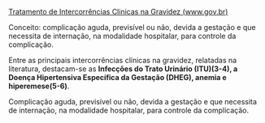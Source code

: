 [Tratamento de Intercorrências Clinicas na Gravidez (www.gov.br)](https://www.gov.br/pt-br/servicos-estaduais/tratamento-de-intercorrencias-clinicas-na-gravidez-1)

Conceito: complicação aguda, previsível ou não, devida a gestação e que necessita de internação, na modalidade hospitalar, para controle da complicação.

Entre as principais intercorrências clínicas na gravidez, relatadas na literatura, destacam-se as **Infecções do Trato Urinário (ITU)(3-4), a Doença Hipertensiva Específica da Gestação (DHEG), anemia e hiperemese(5-6)**.

Complicação aguda, previsível ou não, devida a gestação e que necessita de internação, na modalidade hospitalar, para controle da complicação.